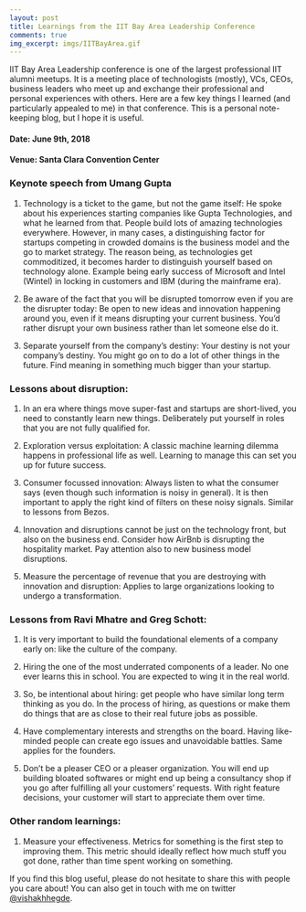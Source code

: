 ```yaml
---
layout: post
title: Learnings from the IIT Bay Area Leadership Conference
comments: true
img_excerpt: imgs/IITBayArea.gif
---
```

IIT Bay Area Leadership conference is one of the largest professional IIT alumni meetups. It is a meeting place of technologists (mostly), VCs, CEOs, business leaders who meet up and exchange their professional and personal experiences with others. Here are a few key things I learned (and particularly appealed to me) in that conference. This is a personal note-keeping blog, but I hope it is useful.

#### Date: June 9th, 2018
#### Venue: Santa Clara Convention Center

### Keynote speech from Umang Gupta
1. Technology is a ticket to the game, but not the game itself: He spoke about his experiences starting companies like Gupta Technologies, and what he learned from that. People build lots of amazing technologies everywhere. However, in many cases, a distinguishing factor for startups competing in crowded domains is the business model and the go to market strategy. The reason being, as technologies get commoditized, it becomes harder to distinguish yourself based on technology alone. Example being early success of Microsoft and Intel (Wintel) in locking in customers and IBM (during the mainframe era).

2. Be aware of the fact that you will be disrupted tomorrow even if you are the disrupter today: Be open to new ideas and innovation happening around you, even if it means disrupting your current business. You’d rather disrupt your own business rather than let someone else do it.

3. Separate yourself from the company’s destiny: Your destiny is not your company’s destiny. You might go on to do a lot of other things in the future. Find meaning in something much bigger than your startup.

### Lessons about disruption:
1. In an era where things move super-fast and startups are short-lived, you need to constantly learn new things. Deliberately put yourself in roles that you are not fully qualified for.

2. Exploration versus exploitation: A classic machine learning dilemma happens in professional life as well. Learning to manage this can set you up for future success.

3. Consumer focussed innovation: Always listen to what the consumer says (even though such information is noisy in general). It is then important to apply the right kind of filters on these noisy signals.  Similar to lessons from Bezos.

4. Innovation and disruptions cannot be just on the technology front, but also on the business end. Consider how AirBnb is disrupting the hospitality market. Pay attention also to new business model disruptions.

5. Measure the percentage of revenue that you are destroying with innovation and disruption: Applies to large organizations looking to undergo a transformation.

### Lessons from Ravi Mhatre and Greg Schott:
1. It is very important to build the foundational elements of a company early on: like the culture of the company.

2. Hiring the one of the most underrated components of a leader. No one ever learns this in school. You are expected to wing it in the real world.

3. So, be intentional about hiring: get people who have similar long term thinking as you do. In the process of hiring, as questions or make them do things that are as close to their real future jobs as possible.

4. Have complementary interests and strengths on the board. Having like-minded people can create ego issues and unavoidable battles. Same applies for the founders.

5. Don’t be a pleaser CEO or a pleaser organization. You will end up building bloated softwares or might end up being a consultancy shop if you go after fulfilling all your customers’ requests. With right feature decisions, your customer will start to appreciate them over time.

### Other random learnings:
1. Measure your effectiveness. Metrics for something is the first step to improving them. This metric should ideally reflect how much stuff you got done, rather than time spent working on something.

If you find this blog useful, please do not hesitate to share this with people you care about! You can also get in touch with me on twitter [@vishakhhegde](https://twitter.com/vishakhhegde).

